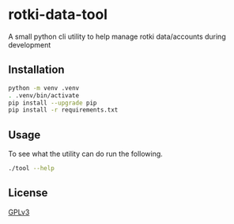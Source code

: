 # rotki-data-tool

A small python cli utility to help manage rotki data/accounts during development
## Installation

```bash
python -m venv .venv
. .venv/bin/activate
pip install --upgrade pip
pip install -r requirements.txt
```

## Usage

To see what the utility can do run the following.

```bash
./tool --help
```

## License
[GPLv3](License.md)